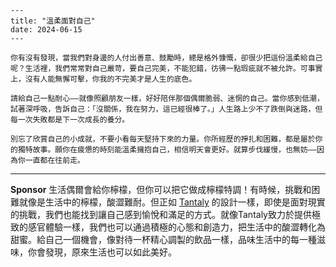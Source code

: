 ```jekyll
---
title: "溫柔面對自己"
date: 2024-06-15
---

你有沒有發現，當我們對身邊的人付出善意、鼓勵時，總是格外慷慨，卻很少把這份溫柔給自己呢？生活裡，我們常常對自己嚴苛，要自己完美，不能犯錯，彷彿一點瑕疵就不被允許。可事實上，沒有人能無懈可擊，你我的不完美才是人生的底色。

請給自己一點耐心——就像照顧朋友一樣，好好陪伴那個偶爾脆弱、迷惘的自己。當你感到低潮，試著深呼吸，告訴自己：「沒關係，我在努力，這已經很棒了。」人生路上少不了跌倒與迷路，但每一次失敗都是下一次成長的養分。

別忘了欣賞自己的小成就，不要小看每天堅持下來的力量。你所經歷的掙扎和困難，都是屬於你的獨特故事。願你在疲憊的時刻能溫柔擁抱自己，相信明天會更好。就算步伐緩慢，也無妨——因為你一直都在往前走。
```



---

**Sponsor**
生活偶爾會給你檸檬，但你可以把它做成檸檬特調！有時候，挑戰和困難就像是生活中的檸檬，酸澀難耐。但正如 [Tantaly](https://api-prod.nex-ad.com/ad/event/EKRwIIkC) 的設計一樣，即使是面對現實的挑戰，我們也能找到讓自己感到愉悅和滿足的方式。就像Tantaly致力於提供極致的感官體驗一樣，我們也可以通過積極的心態和創造力，把生活中的酸澀轉化為甜蜜。給自己一個機會，像對待一杯精心調製的飲品一樣，品味生活中的每一種滋味，你會發現，原來生活也可以如此美好。